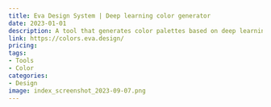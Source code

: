 ```yaml
---
title: Eva Design System | Deep learning color generator
date: 2023-01-01
description: A tool that generates color palettes based on deep learning algorithms, which analyzes millions of color combinations to produce unique and aesthetically pleasing results.
link: https://colors.eva.design/
pricing: 
tags: 
- Tools
- Color
categories: 
- Design 
image: index_screenshot_2023-09-07.png
---
```

